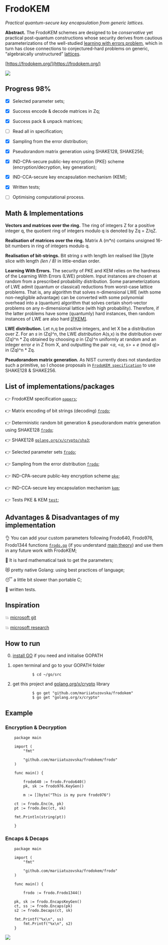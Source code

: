# FrodoKEM

*Practical quantum-secure key encapsulation from generic lattices.*

**Abstract.** The FrodoKEM schemes are designed to be _conservative_ yet practical post-quantum constructions whose security derives from cautious parameterizations of the well-studied [learning with errors problem](https://en.wikipedia.org/wiki/Learning_with_errors), which in turn has close connections to conjectured-hard problems on generic, “algebraically unstructured” [lattices](https://en.wikipedia.org/wiki/Lattice_(order)).

[https://frodokem.org/](https://frodokem.org/)

![](https://github.com/mariiatuzovska/frodokem/blob/master/img/frodo.jpg)

## Progress 98%

- [x] Selected parameter sets;
- [x] Success encode & decode matrices in Zq;
- [x] Success pack & unpack matrices;
- [ ] Read all in specification;
- [x] Sampling from the error distribution;
- [x] Pseudorandom matrix generation using SHAKE128, SHAKE256;
- [x] IND-CPA-secure public-key encryption (PKE) scheme (encryption/decryption, key generation);
- [x] IND-CCA-secure key encapsulation mechanism (KEM);

- [x] Written tests;
- [ ] Optimising computational process.

## Math & Implementations

**Vectors and matrices over the ring.** The ring of integers Z for a positive integer q, the quotient ring of integers modulo q is denoted by Zq = Z/qZ.

**Realisation of matrices over the ring.** Matrix A (m*n) contains unsigned 16-bit numbers in ring of integers modulo q.

**Realisation of bit-strings.** Bit string *s* with length *len* realised like []byte slice with length *(len / 8)* in little-endian order.

**Learning With Errors.** The security of PKE and KEM relies on the hardness of the Learning With Errors (LWE) problem. Input instances are chosen at random from a prescribed probability distribution. Some parameterizations of LWE admit (quantum or classical) reductions from worst-case lattice problems. That is, any algorithm that solves n-dimensional LWE (with some non-negligible advantage) can be converted with some polynomial overhead into a (quantum) algorithm that solves certain short-vector problems on any n-dimensional lattice (with high probability). Therefore, if the latter problems have some (quantumly) hard instances, then random instances of LWE are also hard [\[FKEM\]](https://github.com/mariiatuzovska/frodokem/blob/master/papers/FrodoKEM-specification-20190702.pdf).

**LWE distribution.** Let n,q be positive integers, and let X be a distribution over Z. For an *s* in (Zq)^n, the LWE *distribution* A(s,x) is the distribution over (Zq)^n \* Zq obtained by choosing *a* in (Zq)^n uniformly at random and an integer error *e* in Z from X, and outputting the pair <*a*, <*a*, *s*> + *e* (mod q)> in (Zq)^n \* Zq.

**Pseudorandom matrix generation.** As NIST currently does not standardize such a primitive, so I choose proposals in [`FrodoKEM specification`](https://github.com/mariiatuzovska/frodokem/blob/master/papers/FrodoKEM-specification-20190702.pdf) to use SHAKE128 & SHAKE256.

## List of implementations/packages

:point_right: FrodoKEM specification [`papers`](https://github.com/mariiatuzovska/frodokem/blob/master/papers/FrodoKEM-specification-20190702.pdf);

:point_right: Matrix encoding of bit strings (decoding) [`frodo`](https://github.com/mariiatuzovska/frodokem/blob/master/frodo/frodo.go);

:point_right: Deterministic random bit generation & pseudorandom matrix generation using SHAKE128 [`frodo`](https://github.com/mariiatuzovska/frodokem/blob/master/frodo/frodo.go);

:point_right: SHAKE128 [`golang.org/x/crypto/sha3`](https://godoc.org/golang.org/x/crypto/sha3);

:point_right: Selected parameter sets [`frodo`](https://github.com/mariiatuzovska/frodokem/blob/master/frodo/frodo.go);

:point_right: Sampling from the error distribution [`frodo`](https://github.com/mariiatuzovska/frodokem/blob/master/frodo/frodo.go);

:point_right: IND-CPA-secure public-key encryption scheme [`pke`](https://github.com/mariiatuzovska/frodokem/blob/master/frodo/pke.go);

:point_right: IND-CCA-secure key encapsulation mechanism [`kem`](https://github.com/mariiatuzovska/frodokem/blob/master/frodo/kem.go);

:point_right: Tests PKE & KEM [`test`](https://github.com/mariiatuzovska/frodokem/blob/master/frodo/frodo_test.go);

## Advantages & Disadvantages of my implementation

:ok_hand: You can add your custom parameters following Frodo640, Frodo976, Frodo1344 functions [`frodo.go`](https://github.com/mariiatuzovska/frodokem/blob/master/frodo/frodo.go) (if you understand [main theory](https://github.com/mariiatuzovska/frodokem/blob/master/papers/FrodoKEM-specification-20190702.pdf)) and use them in any future work with FrodoKEM;

:poop: It is hard mathematical task to get the parameters;

:heart_eyes_cat: pretty native Golang: using best practices of language;

:sleeping: a little bit slower than portable C;

:space_invader: written tests.

## Inspiration

:boom: [microsoft git](https://github.com/Microsoft/PQCrypto-LWEKE)

:boom: [microsoft research](https://www.microsoft.com/en-us/research/?from=http%3A%2F%2Fresearch.microsoft.com%2F)

## How to run

0. [install GO](https://golang.org/doc/install?download=go1.13.darwin-amd64.pkg) if you need and initialise GOPATH

1. open terminal and go to your GOPATH folder

```
            $ cd ~/go/src
```

2. get this project and [golang.org/x/crypto](https://godoc.org/golang.org/x/crypto) library

```
            $ go get "github.com/mariiatuzovska/frodokem"
            $ go get "golang.org/x/crypto"
```

## Example

### Encryption & Decryption 

```
    package main

    import (
        "fmt"
        
        "github.com/mariiatuzovska/frodokem/frodo"
    )

    func main() {

        frodo640 := frodo.Frodo640()
        pk, sk := frodo976.KeyGen()

        m := []byte("This is my pure frodo976")
        
	ct := frodo.Enc(m, pk)
	pt := frodo.Dec(ct, sk)

	fmt.Println(string(pt))
        
    } 

```

### Encaps & Decaps

```
    package main

    import (
        "fmt"
        
        "github.com/mariiatuzovska/frodokem/frodo"
    )

    func main() {

        frodo := frodo.Frodo1344()

	pk, sk := frodo.EncapsKeyGen()
	ct, ss := frodo.Encaps(pk)
	s2 := frodo.Decaps(ct, sk)

	fmt.Printf("%x\n", ss)
        fmt.Printf("%x\n", s2)
    } 

```

![](https://github.com/mariiatuzovska/frodokem/blob/master/img/kem.jpg)
